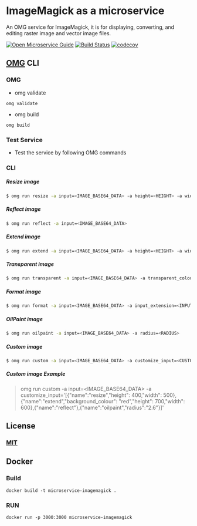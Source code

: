 # ImageMagick as a microservice
An OMG service for ImageMagick, it is for displaying, converting, and editing raster image and vector image files.

[![Open Microservice Guide](https://img.shields.io/badge/OMG-enabled-brightgreen.svg?style=for-the-badge)](https://microservice.guide)
[![Build Status](https://travis-ci.com/heaptracetechnology/microservice-imagemagick.svg?branch=master)](https://travis-ci.com/heaptracetechnology/microservice-imagemagick)
[![codecov](https://codecov.io/gh/heaptracetechnology/microservice-imagemagick/branch/master/graph/badge.svg)](https://codecov.io/gh/heaptracetechnology/microservice-imagemagick)
<!-- [![GolangCI](https://golangci.com/badges/github.com/golangci/golangci-web.svg)](https://golangci.com) -->


## [OMG](hhttps://microservice.guide) CLI

### OMG

* omg validate
```
omg validate
```
* omg build
```
omg build
```
### Test Service

* Test the service by following OMG commands

### CLI

##### Resize image
```sh
$ omg run resize -a input=<IMAGE_BASE64_DATA> -a height=<HEIGHT> -a width=<WIDTH>
```
##### Reflect image
```sh
$ omg run reflect -a input=<IMAGE_BASE64_DATA>
```
##### Extend image
```sh
$ omg run extend -a input=<IMAGE_BASE64_DATA> -a height=<HEIGHT> -a width=<WIDTH> -a background_colour=<COLOUR_NAME>
```
##### Transparent image
```sh
$ omg run transparent -a input=<IMAGE_BASE64_DATA> -a transparent_colour=<COLOUR_NAME>
```
##### Format image
```sh
$ omg run format -a input=<IMAGE_BASE64_DATA> -a input_extension=<INPUT_EXTENSION> -a output_extension=<OUTPUT_EXTENSION>
```
##### OilPaint image
```sh
$ omg run oilpaint -a input=<IMAGE_BASE64_DATA> -a radius=<RADIUS>
```
##### Custom image
```sh
$ omg run custom -a input=<IMAGE_BASE64_DATA> -a customize_input=<CUSTOMIZE_INPUT>
```
##### Custom image Example
> omg run custom -a input=<IMAGE_BASE64_DATA> -a customize_input='[{"name":"resize","height": 400,"width": 500},{"name":"extend","background_colour": "red","height": 700,"width": 600},{"name":"reflect"},{"name":"oilpaint","radius":"2.6"}]'

## License
### [MIT](https://choosealicense.com/licenses/mit/)

## Docker
### Build
```
docker build -t microservice-imagemagick .
```
### RUN
```
docker run -p 3000:3000 microservice-imagemagick
```
